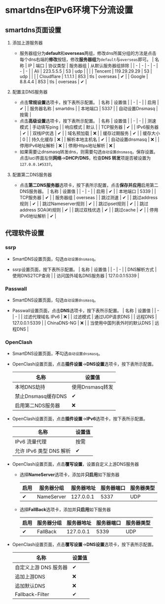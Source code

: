 # smartdns在IPv6环境下分流设置

## smartdns页面设置

1. 添加上游服务器
    + 服务器组分为**default**和**overseas**两组，修改dns所属分组的方法是点击每个dns右端的**修改**按钮，修改**服务器组**为```default```与```overseas```即可。
        | 名称 | IP | 端口 | 协议类型 | 服务器组 | 从默认服务器组排除 |
        | - | - | - | - | - | - |
        | Ali | 223.5.5.5 | 53 | udp | | |
        | Tencent | 119.29.29.29 | 53 | udp | | |
        | Cloudflare | 1.1.1.1 | 853 | tls | overseas | ✔ |
        | Google | 8.8.4.4 | 853 | tls | overseas | ✔ |

2. 配置主DNS服务器
    + 点击**常规设置**选项卡，按下表所示配置。
        | 名称 | 设置值 |
        | - | - |
        | 启用 | ✔ |
        | 服务器名称 | smartdns |
        | 本地端口 | 5337 |
        | 自动设置Dnsmasq | 按需 |
    + 点击**高级设置**选项卡，按下表所示配置。
        | 名称 | 设置值 |
        | - | - |
        | 测速模式 | 手动填写ping |
        | 响应模式 | 默认 |
        | TCP服务器 | ✔ |
        | IPv6服务器 | ✔ |
        | 双栈IP优选 | ✔ |
        | 域名预加载 | ❌ |
        | 缓存过期服务 | ✔ |
        | 缓存大小 | 0 |
        | 持久化缓存 | ❌ |
        | 解析本地主机名 | ✔ |
        | 自动设置dnsmasq | ❌ |
        | 停用IPv6地址解析 | ❌ |
        | 停用Https地址解析 | ❌ |
    + 如果需要让dnsmasq转发dns，则需要勾选```自动设置dnsmasq```，保存设置。点击luci界面左侧**网络**->**DHCP/DNS**，检查**DNS 转发**项是否被设置为```127.0.0.1#5337```。

3. 配置第二DNS服务器
    + 点击**第二DNS服务器**选项卡，按下表所示配置，点击**保存并应用**启用第二DNS服务器。
        | 名称 | 设置值 |
        | - | - |
        | 启用 | ✔ |
        | 本地端口 | 5339 |
        | TCP服务器 | ✔ |
        | 服务器组 | overseas |
        | 跳过测速 | ✔ |
        | 跳过address规则 | ✔ |
        | 跳过Nameserver规则 | ✔ |
        | 跳过ipset规则 | ✔ |
        | 跳过address SOA(#)规则 | ✔ |
        | 跳过双栈优选 | ✔ |
        | 跳过cache | ✔ |
        | 停用IPv6地址解析 | ✔ |

## 代理软件设置

### ssrp

+ SmartDNS设置页面，勾选```自动设置dnsmasq```。

+ ssrp设置页面，按下表所示配置。
    | 名称 | 设置值 |
    | - | - |
    | DNS解析方式 | 使用DNS2TCP查询 |
    | 访问国外域名DNS服务器 | 127.0.0.1:5339 |

### Passwall

+ SmartDNS设置页面，勾选```自动设置dnsmasq```。

+ Passwall设置页面，点击**DNS**选项卡，按下表所示配置。
    | 名称 | 设置值 |
    | - | - |
    | 过滤代理域名 IPv6 | ❌ |
    | 过滤模式 | 通过UDP请求DNS |
    | 远程DNS | 127.0.0.1:5339 |
    | ChinaDNS-NG | ❌ |
    | 当使用中国列表外时的默认DNS | 远程DNS |

### OpenClash

+ SmartDNS设置页面，**不**勾选```自动设置dnsmasq```。

+ OpenClash设置页面，点击**插件设置**->**DNS设置**选项卡，按下表所示配置。

    | 名称 | 设置值 |
    | - | - |
    | 本地DNS劫持 | 使用Dnsmasq转发 |
    | 禁止Dnsmasq缓存DNS | ✔ |
    | 启用第二NDS服务器 | ❌ |

+ OpenClash设置页面，点击**插件设置**->**IPv6**选项卡，按下表所示配置。

    | 名称 | 设置值 |
    | - | - |
    | IPv6 流量代理 | 按需 |
    | 允许 IPv6 类型 DNS 解析 | ✔ |

+ OpenClash设置页面，点击**覆写设置**，设置自定义上游DNS服务器

  + 选择**NameServer**选项卡，添加并**只启用**如下服务器

    | 启用 | 服务器分组 | 服务器地址 | 服务器端口 | 服务器类型 |
    | - | - | - | - | - |
    | ✔ | NameServer | 127.0.0.1 | 5337 | UDP |

  + 选择**FallBack**选项卡，添加并**只启用**如下服务器

    | 启用 | 服务器分组 | 服务器地址 | 服务器端口 | 服务器类型 |
    | - | - | - | - | - |
    | ✔ | FallBack | 127.0.0.1 | 5339 | UDP |

+ OpenClash设置页面，点击**覆写设置**->**DNS设置**选项卡，按下表所示配置。

    | 名称 | 设置值 |
    | - | - |
    | 自定义上游 DNS 服务器 | ✔ |
    | 追加上游DNS | ❌ |
    | 追加默认DNS | ❌ |
    | Fallback-Filter | ✔ |
